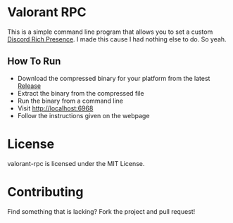 # Valorant RPC

This is a simple command line program that allows you to set a custom [Discord Rich Presence](https://discord.com/rich-presence).
I made this cause I had nothing else to do. So yeah.

## How To Run
- Download the compressed binary for your platform from the latest [Release](https://github.com/amitojsingh366/valorant-rpc/releases)
- Extract the binary from the compressed file
- Run the binary from a command line
- Visit [http://localhost:6968](http://localhost:6968)
- Follow the instructions given on the webpage

# License
valorant-rpc is licensed under the MIT License.

# Contributing
Find something that is lacking? Fork the project and pull request!
